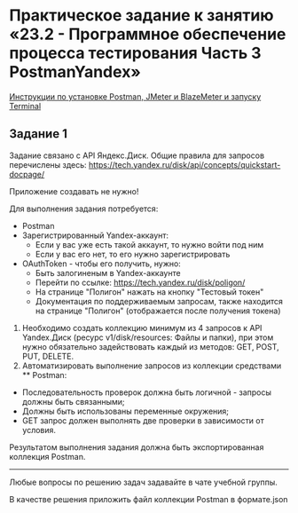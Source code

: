 # Практическое задание к занятию «23.2 - Программное обеспечение процесса тестирования Часть 3 PostmanYandex»

[Инструкции по установке Postman, JMeter и BlazeMeter и запуску Terminal](https://github.com/AMuzhev/Instructions/blob/main/InstructionJmeter-Postman.md)

## Задание 1

Задание связано с API Яндекс.Диск. Общие правила для запросов перечислены
здесь: https://tech.yandex.ru/disk/api/concepts/quickstart-docpage/

Приложение создавать не нужно!

Для выполнения задания потребуется:
* Postman
* Зарегистрированный Yandex-аккаунт:
  - Если у вас уже есть такой аккаунт, то нужно войти под ним
  - Если у вас его нет, то его нужно зарегистрировать
* OAuthToken - чтобы его получить, нужно:
  - Быть залогиненым в Yandex-аккаунте
  - Перейти по ссылке: https://tech.yandex.ru/disk/poligon/
  - На странице "Полигон" нажать на кнопку "Тестовый токен"
  - Документация по поддерживаемым запросам, также находится на странице "Полигон" (отображается после получения токена)
    
1. Необходимо создать коллекцию минимум из 4 запросов к API Yandex.Диск
(ресурс v1/disk/resources: Файлы и папки), при этом нужно обязательно
задействовать каждый из методов: GET, POST, PUT, DELETE.
2. Автоматизировать выполнение запросов из коллекции средствами
  ** Postman:
  - Последовательность проверок должна быть логичной - запросы должны быть связанными;
  - Должны быть использованы переменные окружения;
  - GET запрос должен выполнять две проверки в зависимости от
условия.

Результатом выполнения задания должна быть экспортированная коллекция Postman.
 
_____________

Любые вопросы по решению задач задавайте в чате учебной группы.

В качестве решения приложить файл коллекции Postman в формате.json

